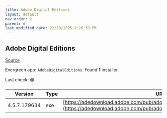 ```yaml
---
title: Adobe Digital Editions
layout: default
nav_order: 2
parent: A
last_modified_date: 22/10/2025 1:26:39 PM
---
```


## Adobe Digital Editions

[Source](https://www.adobe.com/solutions/ebook/digital-editions.html)

Evergreen app: `AdobeDigitalEditions`. Found **1** installer.

Last check: 🟢

| Version      | Type | URI                                                                                                                                                            |
| ------------ | ---- | -------------------------------------------------------------------------------------------------------------------------------------------------------------- |
| 4.5.7.179634 | exe  | [https://adedownload.adobe.com/pub/adobe/digitaleditions/ADE_4.5_Installer.exe](https://adedownload.adobe.com/pub/adobe/digitaleditions/ADE_4.5_Installer.exe) |
